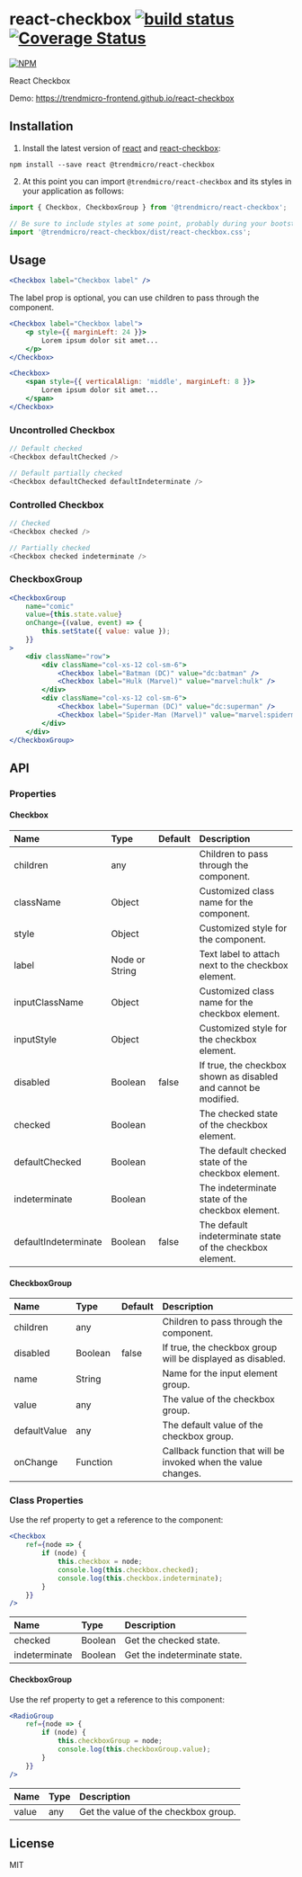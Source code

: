 # react-checkbox [![build status](https://travis-ci.org/trendmicro-frontend/react-checkbox.svg?branch=master)](https://travis-ci.org/trendmicro-frontend/react-checkbox) [![Coverage Status](https://coveralls.io/repos/github/trendmicro-frontend/react-checkbox/badge.svg?branch=master)](https://coveralls.io/github/trendmicro-frontend/react-checkbox?branch=master)

[![NPM](https://nodei.co/npm/@trendmicro/react-checkbox.png?downloads=true&stars=true)](https://nodei.co/npm/@trendmicro/react-checkbox/)

React Checkbox

Demo: https://trendmicro-frontend.github.io/react-checkbox

## Installation

1. Install the latest version of [react](https://github.com/facebook/react) and [react-checkbox](https://github.com/trendmicro-frontend/react-checkbox):

  ```
  npm install --save react @trendmicro/react-checkbox
  ```

2. At this point you can import `@trendmicro/react-checkbox` and its styles in your application as follows:

  ```js
  import { Checkbox, CheckboxGroup } from '@trendmicro/react-checkbox';

  // Be sure to include styles at some point, probably during your bootstraping
  import '@trendmicro/react-checkbox/dist/react-checkbox.css';
  ```

## Usage

```jsx
<Checkbox label="Checkbox label" />
```

The label prop is optional, you can use children to pass through the component.

```jsx
<Checkbox label="Checkbox label">
    <p style={{ marginLeft: 24 }}>
        Lorem ipsum dolor sit amet...
    </p>
</Checkbox>

<Checkbox>
    <span style={{ verticalAlign: 'middle', marginLeft: 8 }}>
        Lorem ipsum dolor sit amet...
    </span>
</Checkbox>
```

### Uncontrolled Checkbox

```js
// Default checked
<Checkbox defaultChecked />

// Default partially checked
<Checkbox defaultChecked defaultIndeterminate />
```

### Controlled Checkbox

```js
// Checked
<Checkbox checked />

// Partially checked
<Checkbox checked indeterminate />
```

### CheckboxGroup

```jsx
<CheckboxGroup
    name="comic"
    value={this.state.value}
    onChange={(value, event) => {
        this.setState({ value: value });
    }}
>
    <div className="row">
        <div className="col-xs-12 col-sm-6">
            <Checkbox label="Batman (DC)" value="dc:batman" />
            <Checkbox label="Hulk (Marvel)" value="marvel:hulk" />
        </div>
        <div className="col-xs-12 col-sm-6">
            <Checkbox label="Superman (DC)" value="dc:superman" />
            <Checkbox label="Spider-Man (Marvel)" value="marvel:spiderman" disabled />
        </div>
    </div>
</CheckboxGroup>
```

## API

### Properties

#### Checkbox

Name | Type | Default | Description
:--- | :--- | :------ | :----------
children | any | | Children to pass through the component.
className | Object | | Customized class name for the component.
style | Object | | Customized style for the component.
label | Node or String | | Text label to attach next to the checkbox element.
inputClassName | Object | | Customized class name for the checkbox element.
inputStyle | Object | | Customized style for the checkbox element.
disabled | Boolean | false | If true, the checkbox shown as disabled and cannot be modified.
checked | Boolean | | The checked state of the checkbox element.
defaultChecked | Boolean | | The default checked state of the checkbox element.
indeterminate | Boolean | | The indeterminate state of the checkbox element.
defaultIndeterminate | Boolean | false | The default indeterminate state of the checkbox element.

#### CheckboxGroup

Name | Type | Default | Description
:--- | :--- | :------ | :----------
children | any | | Children to pass through the component.
disabled | Boolean | false | If true, the checkbox group will be displayed as disabled.
name | String | | Name for the input element group.
value | any | | The value of the checkbox group.
defaultValue | any | | The default value of the checkbox group.
onChange | Function | | Callback function that will be invoked when the value changes.

### Class Properties

Use the ref property to get a reference to the component:

```jsx
<Checkbox
    ref={node => {
        if (node) {
            this.checkbox = node;
            console.log(this.checkbox.checked);
            console.log(this.checkbox.indeterminate);
        }
    }}
/>
```

Name | Type | Description
:--- | :--- | :----------
checked | Boolean | Get the checked state.
indeterminate | Boolean | Get the indeterminate state.

#### CheckboxGroup

Use the ref property to get a reference to this component:

```jsx
<RadioGroup
    ref={node => {
        if (node) {
            this.checkboxGroup = node;
            console.log(this.checkboxGroup.value);
        }
    }}
/>
```

Name | Type | Description
:--- | :--- | :----------
value | any | Get the value of the checkbox group.

## License

MIT
